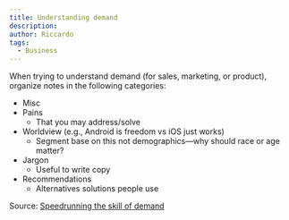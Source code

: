 ```yaml
---
title: Understanding demand
description:
author: Riccardo
tags:
  - Business
---
```


When trying to understand demand (for sales, marketing, or product), organize notes in the following categories:
- Misc
- Pains
  - That you may address/solve
- Worldview (e.g., Android is freedom vs iOS just works)
  - Segment base on this not demographics—why should race or age matter?
- Jargon
  - Useful to write copy
- Recommendations
  - Alternatives solutions people use

Source: [Speedrunning the skill of demand](https://commoncog.com/speedrunning-the-skill-of-demand/)
